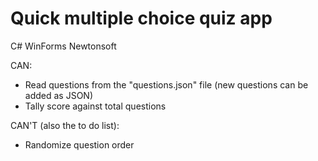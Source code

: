 # Quick multiple choice quiz app

C# WinForms Newtonsoft

CAN:
- Read questions from the "questions.json" file (new questions can be added as JSON)
- Tally score against total questions

CAN'T (also the to do list):
- Randomize question order
